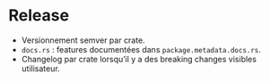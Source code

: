 # Release

- Versionnement semver par crate.
- `docs.rs` : features documentées dans `package.metadata.docs.rs`.
- Changelog par crate lorsqu’il y a des breaking changes visibles utilisateur.
